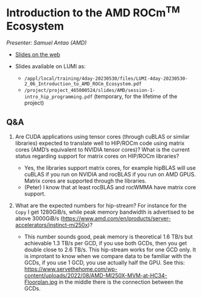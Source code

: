# Introduction to the AMD ROCm<sup>TM</sup> Ecosystem

*Presenter: Samuel Antao (AMD)*

-   [Slides on the web](https://462000265.lumidata.eu/4day-20230530/files/LUMI-4day-20230530-2_06_Introduction_to_AMD_ROCm_Ecosystem.pdf)

-   Slides available on LUMI as:
    -   `/appl/local/training/4day-20230530/files/LUMI-4day-20230530-2_06_Introduction_to_AMD_ROCm_Ecosystem.pdf`
    -   `/project/project_465000524/slides/AMD/session-1-intro_hip_programming.pdf` (temporary, for the lifetime of the project)


## Q&A

1.  Are CUDA applications using tensor cores (through cuBLAS or similar libraries) expected to translate well to HIP/ROCm code using matrix cores (AMD’s equivalent to NVIDIA tensor cores)? What is the current status regarding support for matrix cores on HIP/ROCm libraries?

    -   Yes, the libraries support matrix cores, for example hipBLAS will use cuBLAS if you run on NVIDIA and rocBLAS if you run on AMD GPUS. Matrix cores are supported through the libraries.
    -   (Peter) I know that at least rocBLAS and rocWMMA have matrix core support.

2.  What are the expected numbers for hip-stream? For instance for the `Copy` I get 1280GiB/s, while peak memory bandwidth is advertised to be above 3000GiB/s (https://www.amd.com/en/products/server-accelerators/instinct-mi250x)?

    - This number sounds good, peak memory is theoretical 1.6 TB/s but achievable 1.3 TB/s per GCD, if you use both GCDs, then you get double close to 2.6 TB/s. This hip-stream works for one GCD only.  It is improtant to know when we compare data to be familiar with the GCDs, if you use 1 GCD, you use actually half the GPU. See this: https://www.servethehome.com/wp-content/uploads/2022/08/AMD-MI250X-MVM-at-HC34-Floorplan.jpg in the middle there is the connection between the GCDs.
